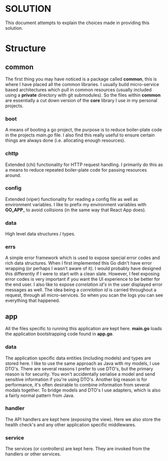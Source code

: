 # SOLUTION

This document attempts to explain the choices made in providing this solution.

# Structure

## common

The first thing you may have noticed is a package called __common__, this is where I have placed all the common
libraries. I usually build micro-service based architectures which pull in common resources (usually included using
a __private__ directory with git submodules). So the files within __common__ are essentially a cut down version of 
the __core__ library I use in my personal projects.

### boot

A means of booting a go project, the purpose is to reduce boiler-plate code in the projects _main.go_ file. I also
find this really useful to ensure certain things are always done (i.e. allocating enough resources).

### chttp

Extended (chi) functionality for HTTP request handling. I primarily do this as a means to reduce repeated boiler-plate
code for passing resources around.

### config

Extended (viper) functionality for reading a config file as well as environment variables. I like to prefix my
environment variables with __GO_APP___ to avoid collisions (in the same way that React App does).

### data

High level data structures / types.

### errs

A simple error framework which is used to expose special error codes and rich data structures. When I first implemented
this Go didn't have error wrapping (or perhaps I wasn't aware of it). I would probably have designed this differently
if I were to start with a clean slate. However, I feel exposing error codes is very important if you want the UI
experience to be better for the end user. I also like to expose _correlation id's_ in the user displayed error messages
as well. The idea being a _correlation id_ is carried throughout a request, through all micro-services. So when you scan 
the logs you can see everything that happened.

## app

All the files specific to running this application are kept here. __main.go__ loads the application bootstrapping 
code found in __app.go__.

### data

The application specific data entities (including models) and types are stored here. I like to use the same approach
as Java with my models, I use DTO's. There are several reasons I prefer to use DTO's, but the primary reason
is for security. You won't accidentally serialise a model and send sensitive information if you're using DTO's. 
Another big reason is for performance, it's often desirable to combine information from several modals together.
To bridge models and DTO's I use adapters, which is also a fairly normal pattern from Java.

### handler

The API handlers are kept here (exposing the view). Here we also store the health check's and any other application
specific middlewares.

### service

The services (or controllers) are kept here. They are invoked from the handlers or other services.
